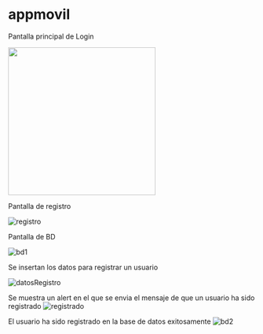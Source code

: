 # appmovil

Pantalla principal de Login

<img src="https://user-images.githubusercontent.com/61418460/78951132-a16a4200-7a96-11ea-89b5-109f6a2c95ce.png" width="300">

Pantalla de registro

![registro](https://user-images.githubusercontent.com/61418460/78951416-bc898180-7a97-11ea-9a72-b45ae7c1444f.jpg)

Pantalla de BD 

![bd1](https://user-images.githubusercontent.com/61418460/78951791-f3ac6280-7a98-11ea-91ce-532c43d5e566.jpg)

Se insertan los datos para registrar un usuario

![datosRegistro](https://user-images.githubusercontent.com/61418460/78951862-353d0d80-7a99-11ea-860e-c6342746cc00.jpg)

Se muestra un alert en el que se envia el mensaje de que un usuario ha sido registrado
![registrado](https://user-images.githubusercontent.com/61418460/78951883-3f5f0c00-7a99-11ea-97f1-b015536f6800.jpg)

El usuario ha sido registrado en la base de datos exitosamente
![bd2](https://user-images.githubusercontent.com/61418460/78951896-4e45be80-7a99-11ea-9902-dff6a01fcc4d.jpg)
